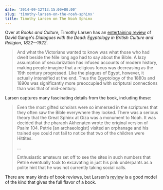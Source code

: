```yaml
---
date: '2014-09-12T13:15:00+00:00'
slug: 'timothy-larsen-on-the-noah-sphinx'
title: Timothy Larsen on The Noah Sphinx
---
```


Over at *Books and Culture*, Timothy Larsen has an [entertaining review](http://www.booksandculture.com/articles/2014/sepoct/noah-sphinx.html) of David Gange's *Dialogues with the Dead: Egyptology in British Culture and Religion, 1822--1922*.

> And what the Victorians wanted to know was what those who had dwelt beside the Nile long ago had to say about the Bible. A lazy assumption of secularization has infused accounts of modern history, making people imagine that a religious focus was decreasing as the 19th century progressed. Like the plagues of Egypt, however, it actually intensified at the end. Thus the Egyptology of the 1880s and 1890s was significantly more preoccupied with scriptural connections than was that of mid-century.

Larsen captures many fascinating details from the book, including these:

> Even the most gifted scholars were so immersed in the scriptures that they often saw the Bible everywhere they looked. There was a serious theory that the Great Sphinx at Giza was a monument to Noah. It was decided that the pharaoh Akhenaten wrote the original version of Psalm 104. Petrie \[an archaeologist\] visited an orphanage and his trained eye could not fail to notice that two of the children were Hittites.
>
> ...
>
> Enthusiastic amateurs set off to see the sites in such numbers that Petrie eventually took to excavating in just his pink underpants as a polite hint that he was not currently taking social calls.

There are many kinds of book reviews, but Larsen's [review](http://www.booksandculture.com/articles/2014/sepoct/noah-sphinx.html) is a good model of the kind that gives the full flavor of a book.
